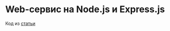 # Web-сервис на Node.js и Express.js

Код из [статьи](http://ru.smedialink.com/razrabotka/web-servis-na-node-js-i-express-js-chast-1-samoe-nachalo/)

